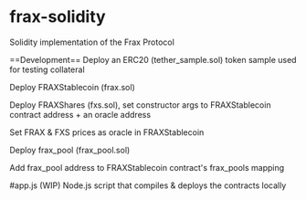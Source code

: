# frax-solidity
Solidity implementation of the Frax Protocol

==Development==
Deploy an ERC20 (tether_sample.sol) token sample used for testing collateral

Deploy FRAXStablecoin (frax.sol)

Deploy FRAXShares (fxs.sol), set constructor args to FRAXStablecoin contract address + an oracle address

Set FRAX & FXS prices as oracle in FRAXStablecoin

Deploy frax_pool (frax_pool.sol)

Add frax_pool address to FRAXStablecoin contract's frax_pools mapping


#app.js (WIP)
Node.js script that compiles & deploys the contracts locally
